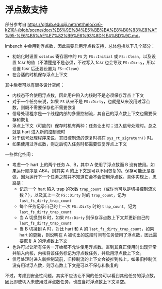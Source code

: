 # 浮点数支持

部分参考自 <https://gitlab.eduxiji.net/retrhelo/xv6-k210/-/blob/scene/doc/%E6%9E%84%E5%BB%BA%E8%B0%83%E8%AF%95-%E6%B5%AE%E7%82%B9%E6%93%8D%E4%BD%9C.md>。

lmbench 中会用到浮点数，因此需要启用浮点数支持，总体包括以下几个部分：

- 初始化时设置 `sstatus` 寄存器中的 `FS` 为 `FS::Initial` 或 `FS::Clean`，以及设置 fcsr 的值（不清楚是不是必须，不过写入 fcsr 也会导致 `FS::Dirty`，所以设置 fcsr 后还要设置为 `FS::Clean`）
- 在合适的时机保存浮点上下文

其中后者可以有很多设计空间：

- 内核态不会使用浮点数，因此用户陷入内核时不是必须保存浮点上下文
- 对于一个任务来说，如果 `FS` 从来不是 `FS::Dirty`，也就是从来没用过浮点数，则既不需要保存也不需要恢复
- 信号处理程序是一个线程内部的多重控制流，其自己的浮点数上下文也需要保存和恢复
- 浮点上下文（可能的）保存时机有两种：任务让出时；进入信号处理时。总之就是 hart 进入新的控制流时
- 对于信号处理程序来说，其旧控制流的恢复时机在 `sys_rt_sigreturn()` 时。
- 如果使用过浮点数，则之后切入任务时都需要恢复浮点上下文

一些优化空间：

- 考虑一个 hart 上的两个任务 A、B，其中 A 使用了浮点数而 B 没有使用。如果运行顺序是 ABA，则其实 A 的上下文是可以不用恢复的。保存可能还是要做，因为运行下一个任务之前并不知道它会不会使用浮点数。具体实现上，思路是：
    - 记录一个 hart 陷入 trap 的次数 `trap_count`（或许也可以是切换控制流次数？），以及其上一次 `FS::Dirty` 时的 `trap_count`，记为 `last_fs_dirty_trap_count`
    - 每个任务记录自己的上一次 `FS::Dirty` 时的 `trap_count`，记为 `last_fs_dirty_trap_count`
    - 当 A 切换到 B 时，如果 `FS::Dirty` 则保存浮点数上下文并更新自己的 `last_fs_dirty_trap_count`
    - 当 B 切换到 A 时，对比 hart 和 A 的 `last_fs_dirty_trap_count`，如果 hart 的更新，则说明在 A 被切出的这段时间有任务使用了浮点数，因此需要恢复 A 的浮点数上下文
- 也许可以让所有任务一开始都不允许使用浮点数。直到其真正使用时出现异常并陷入内核，内核将该任务标记为浮点数任务，并启用浮点数上下文。
- 信号处理时进入新控制流前，旧控制流的上下文会被推到栈上。如果旧控制流没有用过浮点数，则浮点数上下文是可以不保存和恢复的

不过，考虑到安全性问题，其实不应该让不同的任务可以看到其他任务的浮点数。因此即使切入未使用过浮点数任务，也应当将浮点数上下文清空。

